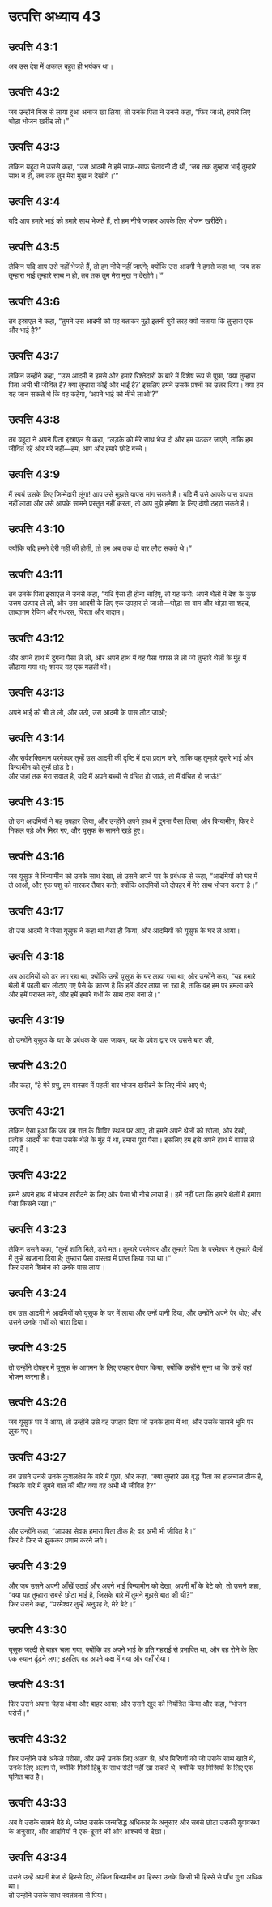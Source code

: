 # उत्पत्ति अध्याय 43

## उत्पत्ति 43:1

अब उस देश में अकाल बहुत ही भयंकर था।

## उत्पत्ति 43:2

जब उन्होंने मिस्र से लाया हुआ अनाज खा लिया, तो उनके पिता ने उनसे कहा, “फिर जाओ, हमारे लिए थोड़ा भोजन खरीद लो।”

## उत्पत्ति 43:3

लेकिन यहूदा ने उससे कहा, “उस आदमी ने हमें साफ-साफ चेतावनी दी थी, ‘जब तक तुम्हारा भाई तुम्हारे साथ न हो, तब तक तुम मेरा मुख न देखोगे।’”

## उत्पत्ति 43:4

यदि आप हमारे भाई को हमारे साथ भेजते हैं, तो हम नीचे जाकर आपके लिए भोजन खरीदेंगे।

## उत्पत्ति 43:5

लेकिन यदि आप उसे नहीं भेजते हैं, तो हम नीचे नहीं जाएंगे; क्योंकि उस आदमी ने हमसे कहा था, ‘जब तक तुम्हारा भाई तुम्हारे साथ न हो, तब तक तुम मेरा मुख न देखोगे।’”

## उत्पत्ति 43:6

तब इस्राएल ने कहा, “तुमने उस आदमी को यह बताकर मुझे इतनी बुरी तरह क्यों सताया कि तुम्हारा एक और भाई है?”

## उत्पत्ति 43:7

लेकिन उन्होंने कहा, “उस आदमी ने हमसे और हमारे रिश्तेदारों के बारे में विशेष रूप से पूछा, ‘क्या तुम्हारा पिता अभी भी जीवित है? क्या तुम्हारा कोई और भाई है?’ इसलिए हमने उसके प्रश्नों का उत्तर दिया। क्या हम यह जान सकते थे कि वह कहेगा, ‘अपने भाई को नीचे लाओ’?”

## उत्पत्ति 43:8

तब यहूदा ने अपने पिता इस्राएल से कहा, “लड़के को मेरे साथ भेज दो और हम उठकर जाएंगे, ताकि हम जीवित रहें और मरें नहीं—हम, आप और हमारे छोटे बच्चे।

## उत्पत्ति 43:9

मैं स्वयं उसके लिए जिम्मेदारी लूंगा! आप उसे मुझसे वापस मांग सकते हैं। यदि मैं उसे आपके पास वापस नहीं लाता और उसे आपके सामने प्रस्तुत नहीं करता, तो आप मुझे हमेशा के लिए दोषी ठहरा सकते हैं।

## उत्पत्ति 43:10

क्योंकि यदि हमने देरी नहीं की होती, तो हम अब तक दो बार लौट सकते थे।”

## उत्पत्ति 43:11

तब उनके पिता इस्राएल ने उनसे कहा, “यदि ऐसा ही होना चाहिए, तो यह करो: अपने थैलों में देश के कुछ उत्तम उत्पाद ले लो, और उस आदमी के लिए एक उपहार ले जाओ—थोड़ा सा बाम और थोड़ा सा शहद, लाब्दानम रेजिन और गंधरस, पिस्ता और बादाम।

## उत्पत्ति 43:12

और अपने हाथ में दुगना पैसा ले लो, और अपने हाथ में वह पैसा वापस ले लो जो तुम्हारे थैलों के मुंह में लौटाया गया था; शायद यह एक गलती थी।

## उत्पत्ति 43:13

अपने भाई को भी ले लो, और उठो, उस आदमी के पास लौट जाओ;

## उत्पत्ति 43:14

और सर्वशक्तिमान परमेश्वर तुम्हें उस आदमी की दृष्टि में दया प्रदान करे, ताकि वह तुम्हारे दूसरे भाई और बिन्यामीन को तुम्हें छोड़ दे।  
और जहां तक मेरा सवाल है, यदि मैं अपने बच्चों से वंचित हो जाऊं, तो मैं वंचित हो जाऊं!”

## उत्पत्ति 43:15

तो उन आदमियों ने यह उपहार लिया, और उन्होंने अपने हाथ में दुगना पैसा लिया, और बिन्यामीन; फिर वे निकल पड़े और मिस्र गए, और यूसुफ के सामने खड़े हुए।

## उत्पत्ति 43:16

जब यूसुफ ने बिन्यामीन को उनके साथ देखा, तो उसने अपने घर के प्रबंधक से कहा, “आदमियों को घर में ले आओ, और एक पशु को मारकर तैयार करो; क्योंकि आदमियों को दोपहर में मेरे साथ भोजन करना है।”

## उत्पत्ति 43:17

तो उस आदमी ने जैसा यूसुफ ने कहा था वैसा ही किया, और आदमियों को यूसुफ के घर ले आया।

## उत्पत्ति 43:18

अब आदमियों को डर लग रहा था, क्योंकि उन्हें यूसुफ के घर लाया गया था; और उन्होंने कहा, “यह हमारे थैलों में पहली बार लौटाए गए पैसे के कारण है कि हमें अंदर लाया जा रहा है, ताकि वह हम पर हमला करे और हमें परास्त करे, और हमें हमारे गधों के साथ दास बना ले।”

## उत्पत्ति 43:19

तो उन्होंने यूसुफ के घर के प्रबंधक के पास जाकर, घर के प्रवेश द्वार पर उससे बात की,

## उत्पत्ति 43:20

और कहा, “हे मेरे प्रभु, हम वास्तव में पहली बार भोजन खरीदने के लिए नीचे आए थे;

## उत्पत्ति 43:21

लेकिन ऐसा हुआ कि जब हम रात के शिविर स्थल पर आए, तो हमने अपने थैलों को खोला, और देखो, प्रत्येक आदमी का पैसा उसके थैले के मुंह में था, हमारा पूरा पैसा। इसलिए हम इसे अपने हाथ में वापस ले आए हैं।

## उत्पत्ति 43:22

हमने अपने हाथ में भोजन खरीदने के लिए और पैसा भी नीचे लाया है। हमें नहीं पता कि हमारे थैलों में हमारा पैसा किसने रखा।”

## उत्पत्ति 43:23

लेकिन उसने कहा, “तुम्हें शांति मिले, डरो मत। तुम्हारे परमेश्वर और तुम्हारे पिता के परमेश्वर ने तुम्हारे थैलों में तुम्हें खजाना दिया है; तुम्हारा पैसा वास्तव में प्राप्त किया गया था।”  
फिर उसने शिमोन को उनके पास लाया।

## उत्पत्ति 43:24

तब उस आदमी ने आदमियों को यूसुफ के घर में लाया और उन्हें पानी दिया, और उन्होंने अपने पैर धोए; और उसने उनके गधों को चारा दिया।

## उत्पत्ति 43:25

तो उन्होंने दोपहर में यूसुफ के आगमन के लिए उपहार तैयार किया; क्योंकि उन्होंने सुना था कि उन्हें वहां भोजन करना है।

## उत्पत्ति 43:26

जब यूसुफ घर में आया, तो उन्होंने उसे वह उपहार दिया जो उनके हाथ में था, और उसके सामने भूमि पर झुक गए।

## उत्पत्ति 43:27

तब उसने उनसे उनके कुशलक्षेम के बारे में पूछा, और कहा, “क्या तुम्हारे उस वृद्ध पिता का हालचाल ठीक है, जिसके बारे में तुमने बात की थी? क्या वह अभी भी जीवित है?”

## उत्पत्ति 43:28

और उन्होंने कहा, “आपका सेवक हमारा पिता ठीक है; वह अभी भी जीवित है।”  
फिर वे फिर से झुककर प्रणाम करने लगे।

## उत्पत्ति 43:29

और जब उसने अपनी आँखें उठाईं और अपने भाई बिन्यामीन को देखा, अपनी माँ के बेटे को, तो उसने कहा, “क्या यह तुम्हारा सबसे छोटा भाई है, जिसके बारे में तुमने मुझसे बात की थी?”  
फिर उसने कहा, “परमेश्वर तुम्हें अनुग्रह दे, मेरे बेटे।”

## उत्पत्ति 43:30

यूसुफ जल्दी से बाहर चला गया, क्योंकि वह अपने भाई के प्रति गहराई से प्रभावित था, और वह रोने के लिए एक स्थान ढूंढने लगा; इसलिए वह अपने कक्ष में गया और वहाँ रोया।

## उत्पत्ति 43:31

फिर उसने अपना चेहरा धोया और बाहर आया; और उसने खुद को नियंत्रित किया और कहा, “भोजन परोसें।”

## उत्पत्ति 43:32

फिर उन्होंने उसे अकेले परोसा, और उन्हें उनके लिए अलग से, और मिस्रियों को जो उसके साथ खाते थे, उनके लिए अलग से, क्योंकि मिस्री हिब्रू के साथ रोटी नहीं खा सकते थे, क्योंकि यह मिस्रियों के लिए एक घृणित बात है।

## उत्पत्ति 43:33

अब वे उसके सामने बैठे थे, ज्येष्ठ उसके जन्मसिद्ध अधिकार के अनुसार और सबसे छोटा उसकी युवावस्था के अनुसार, और आदमियों ने एक-दूसरे की ओर आश्चर्य से देखा।

## उत्पत्ति 43:34

उसने उन्हें अपनी मेज से हिस्से दिए, लेकिन बिन्यामीन का हिस्सा उनके किसी भी हिस्से से पाँच गुना अधिक था।  
तो उन्होंने उसके साथ स्वतंत्रता से पिया।
